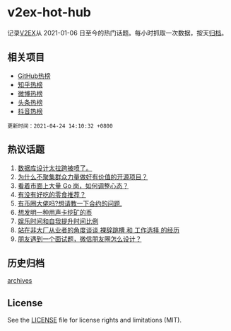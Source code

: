# v2ex-hot-hub

 记录[V2EX](https://www.v2ex.com/)从 2021-01-06 日至今的热门话题。每小时抓取一次数据，按天[归档](archives)。
 
 ## 相关项目

- [GitHub热榜](https://github.com/snaildev/github-hot-hub)
- [知乎热榜](https://github.com/snaildev/zhihu-hot-hub)
- [微博热榜](https://github.com/snaildev/weibo-hot-hub)
- [头条热榜](https://github.com/snaildev/toutiao-hot-hub)
- [抖音热榜](https://github.com/snaildev/douyin-hot-hub)


 `更新时间：2021-04-24 14:10:32 +0800`

## 热议话题

1. [数据库设计太拉跨被喷了。](https://www.v2ex.com/t/772712)
1. [为什么不聚集群众力量做好有价值的开源项目？](https://www.v2ex.com/t/772865)
1. [看着市面上大量 Go 岗，如何调整心态？](https://www.v2ex.com/t/772855)
1. [有没有好吃的零食推荐？](https://www.v2ex.com/t/772782)
1. [有币圈大佬吗?想请教一下合约的问题.](https://www.v2ex.com/t/772824)
1. [想发明一种用声卡挖矿的币](https://www.v2ex.com/t/772795)
1. [娱乐时间和自我提升时间比例](https://www.v2ex.com/t/772866)
1. [站在非大厂从业者的角度谈谈 裸辞跳槽 和 工作选择 的经历](https://www.v2ex.com/t/772748)
1. [朋友遇到一个面试题，微信朋友圈怎么设计？](https://www.v2ex.com/t/772767)

## 历史归档

[archives](archives)

## License

See the [LICENSE](LICENSE) file for license rights and limitations (MIT).
